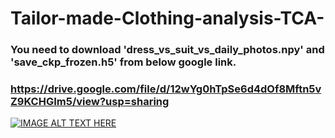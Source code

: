 # Tailor-made-Clothing-analysis-TCA-

### You need to download 'dress_vs_suit_vs_daily_photos.npy' and 'save_ckp_frozen.h5' from below google link.

### https://drive.google.com/file/d/12wYg0hTpSe6d4dOf8Mftn5vZ9KCHGIm5/view?usp=sharing

[![IMAGE ALT TEXT HERE](https://img.youtube.com/vi/N2lOb7Yzhlw/0.jpg)](https://www.youtube.com/watch?v=N2lOb7Yzhlw)
